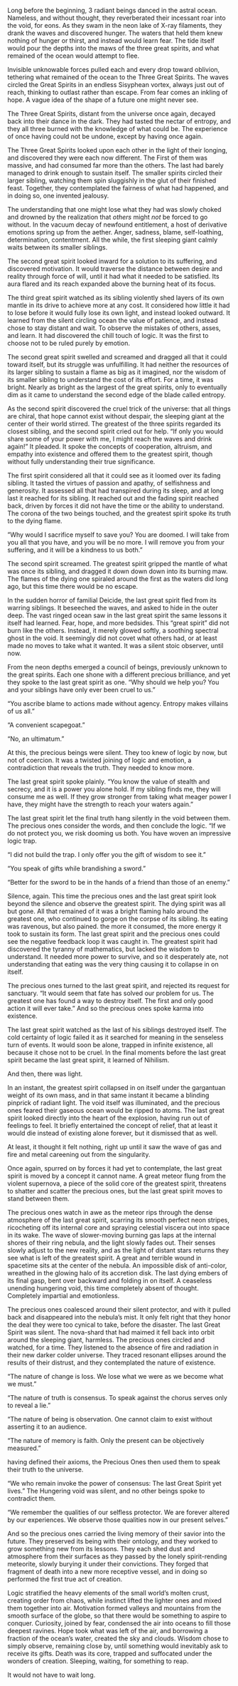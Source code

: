 Long before the beginning, 3 radiant beings danced in the astral ocean. Nameless, and without thought, they reverberated their incessant roar into the void, for eons. As they swam in the neon lake of X-ray filaments, they drank the waves and discovered hunger. The waters that held them knew nothing of hunger or thirst, and instead would learn fear. The tide itself would pour the depths into the maws of the three great spirits, and what remained of the ocean would attempt to flee.

Invisible unknowable forces pulled each and every drop toward oblivion, tethering what remained of the ocean to the Three Great Spirits. The waves circled the Great Spirits in an endless Sisyphean vortex, always just out of reach, thinking to outlast rather than escape. From fear comes an inkling of hope. A vague idea of the shape of a future one might never see.

The Three Great Spirits, distant from the universe once again, decayed back into their dance in the dark. They had tasted the nectar of entropy, and they all three burned with the knowledge of what could be. The experience of once having could not be undone, except by having once again.

The Three Great Spirits looked upon each other in the light of their longing, and discovered they were each now different. The First of them was massive, and had consumed far more than the others. The last had barely managed to drink enough to sustain itself. The smaller spirits circled their larger sibling, watching them spin sluggishly in the glut of their finished feast. Together, they contemplated the fairness of what had happened, and in doing so, one invented jealousy.

The understanding that one might lose what they had was slowly choked and drowned by the realization that *others* might *not* be forced to go without. In the vacuum decay of newfound entitlement, a host of derivative emotions spring up from the aether. Anger, sadness, blame, self-loathing, determination, contentment. All the while, the first sleeping giant calmly waits between its smaller siblings.

The second great spirit looked inward for a solution to its suffering, and discovered motivation. It would traverse the distance between desire and reality through force of will, until it had what it needed to be satisfied. Its aura flared and its reach expanded above the burning heat of its focus.

The third great spirit watched as its sibling violently shed layers of its own mantle in its drive to achieve more at any cost. It considered how little it had to lose before it would fully lose its own light, and instead looked outward. It learned from the silent circling ocean the value of patience, and instead chose to stay distant and wait. To observe the mistakes of others, asses, and learn. It had discovered the chill touch of logic. It was the first to choose not to be ruled purely by emotion.

The second great spirit swelled and screamed and dragged all that it could toward itself, but its struggle was unfulfilling. It had neither the resources of its larger sibling to sustain a flame as big as it imagined, nor the wisdom of its smaller sibling to understand the cost of its effort. For a time, it was bright. Nearly as bright as the largest of the great spirits, only to eventually dim as it came to understand the second edge of the blade called entropy.

As the second spirit discovered the cruel trick of the universe: that all things are chiral, that hope cannot exist without despair, the sleeping giant at the center of their world stirred. The greatest of the three spirits regarded its closest sibling, and the second spirit cried out for help. “If only you would share some of your power with me, I might reach the waves and drink again!” It pleaded. It spoke the concepts of cooperation, altruism, and empathy into existence and offered them to the greatest spirit, though without fully understanding their true significance.

The first spirit considered all that it could see as it loomed over its fading sibling. It tasted the virtues of passion and apathy, of selfishness and generosity. It assessed all that had transpired during its sleep, and at long last it reached for its sibling. It reached out and the fading spirit reached back, driven by forces it did not have the time or the ability to understand. The corona of the two beings touched, and the greatest spirit spoke its truth to the dying flame.

”Why would I sacrifice myself to save you? You are doomed. I will take from you all that you have, and you will be no more. I will remove you from your suffering, and it will be a kindness to us both.”

The second spirit screamed. The greatest spirit gripped the mantle of what was once its sibling, and dragged it down down down into its burning maw. The flames of the dying one spiraled around the first as the waters did long ago, but this time there would be no escape.

In the sudden horror of familial Deicide, the last great spirit fled from its warring siblings. It beseeched the waves, and asked to hide in the outer deep. The vast ringed ocean saw in the last great spirit the same lessons it itself had learned. Fear, hope, and more bedsides. This “great spirit” did not burn like the others. Instead, it merely glowed softly, a soothing spectral ghost in the void. It seemingly did not covet what others had, or at least made no moves to take what it wanted. It was a silent stoic observer, until now.

From the neon depths emerged a council of beings, previously unknown to the great spirits. Each one shone with a different precious brilliance, and yet they spoke to the last great spirit as one. “Why should we help you? You and your siblings have only ever been cruel to us.”

“You ascribe blame to actions made without agency. Entropy makes villains of us all.”

“A convenient scapegoat.”

“No, an ultimatum.”

At this, the precious beings were silent. They too knew of logic by now, but not of coercion. It was a twisted joining of logic and emotion, a contradiction that reveals the truth. They needed to know more.

The last great spirit spoke plainly. “You know the value of stealth and secrecy, and it is a power you alone hold. If my sibling finds me, they will consume me as well. If they grow stronger from taking what meager power I have, they might have the strength to reach your waters again.”

The last great spirit let the final truth hang silently in the void between them. The precious ones consider the words, and then conclude the logic. “If we do not protect you, we risk dooming us both. You have woven an impressive logic trap.

“I did not build the trap. I only offer you the gift of wisdom to see it.”

“You speak of gifts while brandishing a sword.”

“Better for the sword to be in the hands of a friend than those of an enemy.”

Silence, again. This time the precious ones and the last great spirit look beyond the silence and observe the greatest spirit. The dying spirit was all but gone. All that remained of it was a bright flaming halo around the greatest one, who continued to gorge on the corpse of its sibling. Its eating was ravenous, but also pained. the more it consumed, the more energy it took to sustain its form. The last great spirit and the precious ones could see the negative feedback loop it was caught in. The greatest spirit had discovered the tyranny of mathematics, but lacked the wisdom to understand. It needed more power to survive, and so it desperately ate, not understanding that eating was the very thing causing it to collapse in on itself.

The precious ones turned to the last great spirit, and rejected its request for sanctuary. “It would seem that fate has solved our problem for us. The greatest one has found a way to destroy itself. The first and only good action it will ever take.” And so the precious ones spoke karma into existence.

The last great spirit watched as the last of his siblings destroyed itself. The cold certainty of logic failed it as it searched for meaning in the senseless turn of events. It would soon be alone, trapped in infinite existence, all because it chose not to be cruel. In the final moments before the last great spirit became the last great spirit, it learned of Nihilism.

And then, there was light.

In an instant, the greatest spirit collapsed in on itself under the gargantuan weight of its own mass, and in that same instant it became a blinding pinprick of radiant light. The void itself was illuminated, and the precious ones feared their gaseous ocean would be ripped to atoms. The last great spirit looked directly into the heart of the explosion, having run out of feelings to feel. It briefly entertained the concept of relief, that at least it would die instead of existing alone forever, but it dismissed that as well.

At least, it thought it felt nothing, right up until it saw the wave of gas and fire and metal careening out from the singularity.

Once again, spurred on by forces it had yet to contemplate, the last great spirit is moved by a concept it cannot name. A great meteor flung from the violent supernova, a piece of the solid core of the greatest spirit, threatens to shatter and scatter the precious ones, but the last great spirit moves to stand between them.

The precious ones watch in awe as the meteor rips through the dense atmosphere of the last great spirit, scarring its smooth perfect neon stripes, ricocheting off its internal core and spraying celestial viscera out into space in its wake. The wave of slower-moving burning gas laps at the internal shores of their ring nebula, and the light slowly fades out. Their senses slowly adjust to the new reality, and as the light of distant stars returns they see what is left of the greatest spirit. A great and terrible wound in spacetime sits at the center of the nebula. An impossible disk of anti-color, wreathed in the glowing halo of its accretion disk. The last dying embers of its final gasp, bent over backward and folding in on itself. A ceaseless unending hungering void, this time completely absent of thought. Completely impartial and emotionless.

The precious ones coalesced around their silent protector, and with it pulled back and disappeared into the nebula’s mist. It only felt right that they honor the deal they were too cynical to take, before the disaster. The last Great Spirit was silent. The nova-shard that had maimed it fell back into orbit around the sleeping giant, harmless. The precious ones circled and watched, for a time. They listened to the absence of fire and radiation in their new darker colder universe. They traced resonant ellipses around the results of their distrust, and they contemplated the nature of existence.

“The nature of change is loss. We lose what we were as we become what we must.”

“The nature of truth is consensus. To speak against the chorus serves only to reveal a lie.”

“The nature of being is observation. One cannot claim to exist without asserting it to an audience.

“The nature of memory is faith. Only the present can be objectively measured.”

having defined their axioms, the Precious Ones then used them to speak their truth to the universe.

“We who remain invoke the power of consensus: The last Great Spirit yet lives.” The Hungering void was silent, and no other beings spoke to contradict them.

“We remember the qualities of our selfless protector. We are forever altered by our experiences. We observe those qualities now in our present selves.”

And so the precious ones carried the living memory of their savior into the future. They preserved its being with their ontology, and they worked to grow something new from its lessons. They each shed dust and atmosphere from their surfaces as they passed by the lonely spirit-rending meteorite, slowly burying it under their convictions. They forged that fragment of death into a new more receptive vessel, and in doing so performed the first true act of creation.

Logic stratified the heavy elements of the small world’s molten crust, creating order from chaos, while instinct lifted the lighter ones and mixed them together into air. Motivation formed valleys and mountains from the smooth surface of the globe, so that there would be something to aspire to conquer. Curiosity, joined by fear, condensed the air into oceans to fill those deepest ravines. Hope took what was left of the air, and borrowing a fraction of the ocean’s water, created the sky and clouds. Wisdom chose to simply observe, remaining close by, until something would inevitably ask to receive its gifts. Death was its core, trapped and suffocated under the wonders of creation. Sleeping, waiting, for something to reap.

It would not have to wait long.